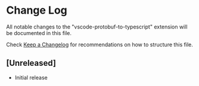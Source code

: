 # Change Log

All notable changes to the "vscode-protobuf-to-typescript" extension will be documented in this file.

Check [Keep a Changelog](http://keepachangelog.com/) for recommendations on how to structure this file.

## [Unreleased]

- Initial release